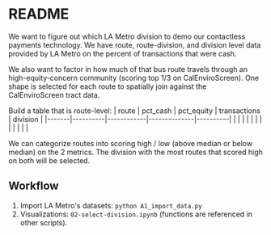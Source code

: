 # README

We want to figure out which LA Metro division to demo our contactless payments technology. We have route, route-division, and division level data provided by LA Metro on the percent of transactions that were cash.

We also want to factor in how much of that bus route travels through an high-equity-concern community (scoring top 1/3 on CalEnviroScreen). One shape is selected for each route to spatially join against the CalEnviroScreen tract data.

Build a table that is route-level: 
| route | pct_cash | pct_equity | transactions | division |
|-------|----------|------------|--------------|----------|
|       |          |            |              |          |
|       |          |            |              |          |

We can categorize routes into scoring high / low (above median or below median) on the 2 metrics. The division with the most routes that scored high on both will be selected.

## Workflow
1. Import LA Metro's datasets: `python A1_import_data.py`
2. Visualizations: `02-select-division.ipynb` (functions are referenced in other scripts).
